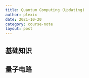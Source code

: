 ```yaml
---
title: Quantum Computing (Updating)
author: plexix
date: 2021-10-20
category: course-note
layout: post
---
```


## 基础知识

## 量子电路